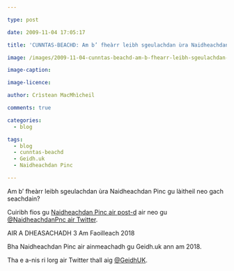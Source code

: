 ```yaml
---

type: post

date: 2009-11-04 17:05:17

title: 'CUNNTAS-BEACHD: Am b’ fheàrr leibh sgeulachdan ùra Naidheachdan Pinc gu làitheil no gach seachdain?'

image: /images/2009-11-04-cunntas-beachd-am-b-fhearr-leibh-sgeulachdan-ura-naidheachdan-pinc-gu-laitheil-no-gach-seachdain.jpg

image-caption:

image-licence:

author: Crìstean MacMhìcheil

comments: true

categories:
  - blog

tags:
  - blog
  - cunntas-beachd
  - Geidh.uk
  - Naidheachdan Pinc

---
```


Am b&#8217; fheàrr leibh sgeulachdan ùra Naidheachdan Pinc gu làitheil neo gach seachdain?

Cuiribh fios gu [Naidheachdan Pinc air post-d][1] air neo gu [@NaidheachdanPnc air Twitter][2].

<!--more-->

AIR A DHEASACHADH 3 Am Faoilleach 2018

Bha Naidheachdan Pinc air ainmeachadh gu Geidh.uk ann am 2018.

Tha e a-nis ri lorg air Twitter thall aig [@GeidhUK][3].

 [1]: mailto:fios@naidheachdanpinc.uk "Cuir fios gu Naidheachdan Pinc"
 [2]: http://twitter.com/NaidheachdanPnc "Cuir brath Twitter gu Naidheachdan Pinc"
 [3]: http://www.twitter.com/GeidhUK

